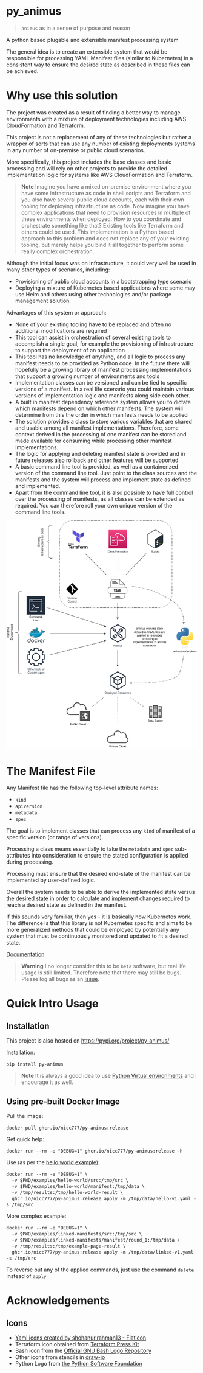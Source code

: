 # py_animus

> `animus` as in a sense of purpose and reason

A python based plugable and extensible manifest processing system

The general idea is to create an extensible system that would be responsible for processing YAML Manifest files (similar to Kubernetes) in a consistent way to ensure the desired state as described in these files can be achieved.

# Why use this solution

The project was created as a result of finding a better way to manage environments with a mixture of deployment technologies including AWS CloudFormation and Terraform.

This project is not a replacement of any of these technologies but rather a wrapper of sorts that can use any number of existing deployments systems in any number of on-premise or public cloud scenarios.

More specifically, this project includes the base classes and basic processing and will rely on other projects to provide the detailed implementation logic for systems like AWS CloudFormation and Terraform.

> **Note**
> Imagine you have a mixed on-premise environment where you have some infrastructure as code in shell scripts and Terraform and you also have several public cloud accounts, each with their own tooling for deploying infrastructure as code. Now imagine you have complex applications that need to provision resources in multiple of these environments when deployed. How to you coordinate and orchestrate something like that? Existing tools like Terraform and others could be used. This implementation is a Python based approach to this problem and does not replace any of your existing tooling, but merely helps you bind it all together to perform some really complex orchestration.

Although the initial focus was on Infrastructure, it could very well be used in many other types of scenarios, including:

* Provisioning of public cloud accounts in a bootstrapping type scenario
* Deploying a mixture of Kubernetes based applications where some may use Helm and others using other technologies and/or package management solution.

Advantages of this system or approach:

* None of your existing tooling have to be replaced and often no additional modifications are required
* This tool can assist in orchestration of several existing tools to accomplish a single goal, for example the provisioning of infrastructure to support the deployment of an application
* This tool has no knowledge of anything, and all logic to process any manifest needs to be provided as Python code. In the future there will hopefully be a growing library of manifest processing implementations that support a growing number of environments and tools
* Implementation classes can be versioned and can be tied to specific versions of a manifest. In a real life scenario you could maintain various versions of implementation logic and manifests along side each other.
* A built in manifest dependency reference system allows you to dictate which manifests depend on which other manifests. The system will determine from this the order in which manifests needs to be applied
* The solution provides a class to store various variables that are shared and usable among all manifest implementations. Therefore, some context derived in the processing of one manifest can be stored and made available for consuming while processing other manifest implementations.
* The logic for applying and deleting manifest state is provided and in future releases also rollback and other features will be supported
* A basic command line tool is provided, as well as a containerized version of the command line tool. Just point to the class sources and the manifests and the system will process and implement state as defined and implemented.
* Apart from the command line tool, it is also possible to have full control over the processing of manifests, as all classes can be extended as required. You can therefore roll your own unique version of the command line tools.

![what is animus](images/animus.drawio.png)

# The Manifest File

Any Manifest file has the following top-level attribute names:

* `kind`
* `apiVersion`
* `metadata`
* `spec`

The goal is to implement classes that can process any `kind` of manifest of a specific version (or range of versions).

Processing a class means essentially to take the `metadata` and `spec` sub-attributes into consideration to ensure the stated configuration is applied during processing.

Processing must ensure that the desired end-state of the manifest can be implemented by user-defined logic.

Overall the system needs to be able to derive the implemented state versus the desired state in order to calculate and implement changes required to reach a desired state as defined in the manifest.

If this sounds very familiar, then yes - it is basically how Kubernetes work. The difference is that this library is not Kubernetes specific and aims to be more generalized methods that could be employed by potentially any system that must be continuously monitored and updated to fit a desired state.

[Documentation](https://github.com/nicc777/py-animus/tree/main/doc)

> **Warning**
> I no longer consider this to be `beta` software, but real life usage is still limited. Therefore note that there may still be bugs. Please log all bugs as an [issue](https://github.com/nicc777/py-animus/issues).

# Quick Intro Usage

## Installation

This project is also hosted on https://pypi.org/project/py-animus/

Installation:

```shell
pip install py-animus
```

> **Note**
> It is always a good idea to use [Python Virtual environments](https://docs.python.org/3/tutorial/venv.html) and I encourage it as well.

## Using pre-built Docker Image

Pull the image:

```shell
docker pull ghcr.io/nicc777/py-animus:release
```

Get quick help:

```shell
docker run --rm -e "DEBUG=1" ghcr.io/nicc777/py-animus:release -h
```

Use (as per the [hello world example](https://github.com/nicc777/py-animus/tree/main/doc)):

```shell
docker run --rm -e "DEBUG=1" \
  -v $PWD/examples/hello-world/src:/tmp/src \
  -v $PWD/examples/hello-world/manifest:/tmp/data \
  -v /tmp/results:/tmp/hello-world-result \
  ghcr.io/nicc777/py-animus:release apply -m /tmp/data/hello-v1.yaml -s /tmp/src
```

More complex example:

```shell
docker run --rm -e "DEBUG=1" \
  -v $PWD/examples/linked-manifests/src:/tmp/src \
  -v $PWD/examples/linked-manifests/manifest/round_1:/tmp/data \
  -v /tmp/results:/tmp/example-page-result \
  ghcr.io/nicc777/py-animus:release apply -m /tmp/data/linked-v1.yaml -s /tmp/src
```

To reverse out any of the applied commands, just use the command `delete` instead of `apply`

# Acknowledgements

## Icons

* <a href="https://www.flaticon.com/free-icons/yaml" title="yaml icons">Yaml icons created by shohanur.rahman13 - Flaticon</a>
* Terraform icon obtained from [Terraform Press Kit](https://www.terraform.io/)
* Bash icon from the [Official GNU Bash Logo Repository](https://github.com/odb/official-bash-logo)
* Other icons from stencils in [draw-io](https://draw-io.net/)
* Python Logo from [the Python Software Foundation](https://www.python.org/community/logos/)